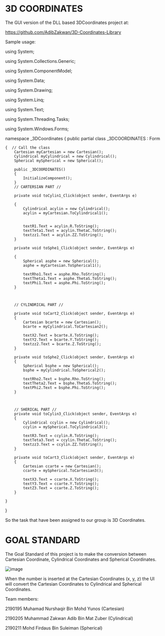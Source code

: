 # 3D COORDINATES

The GUI version of the DLL based 3DCoordinates project at:

https://github.com/AdibZakwan/3D-Coordinates-Library

Sample usage:

using System;

using System.Collections.Generic;

using System.ComponentModel;

using System.Data;

using System.Drawing;

using System.Linq;

using System.Text;

using System.Threading.Tasks;

using System.Windows.Forms;

namespace _3DCoordinates
{
    public partial class _3DCOORDINATES : Form
    
    {  // Call the class
        Cartesian myCartesian = new Cartesian();
        Cylindrical myCylindrical = new Cylindrical();
        Spherical mySpherical = new Spherical();

        public _3DCOORDINATES()
        {
            InitializeComponent();
        }
        // CARTERSIAN PART //
        
        private void toCylin1_Click(object sender, EventArgs e)
        
        {
            Cylindrical acylin = new Cylindrical();
            acylin = myCartesian.ToCylindrical1();


            textR1.Text = acylin.R.ToString();
            textTeta1.Text = acylin.ThetaC.ToString();
            textzz1.Text = acylin.ZZ.ToString();
        }

        private void toSphe1_Click(object sender, EventArgs e)
           
        {
            Spherical asphe = new Spherical();
            asphe = myCartesian.ToSpherical1();

            textRho1.Text = asphe.Rho.ToString();
            textTheta1.Text = asphe.ThetaS.ToString();
            textPhi1.Text = asphe.Phi.ToString();
        }

      
  
        // CYLINDRICAL PART //

        private void toCart2_Click(object sender, EventArgs e)
        {
            Cartesian bcarte = new Cartesian();
            bcarte = myCylindrical.ToCartesian2();

            textX2.Text = bcarte.X.ToString();
            textY2.Text = bcarte.Y.ToString();
            textzz2.Text = bcarte.Z.ToString();
        }

        private void toSphe2_Click(object sender, EventArgs e)
        {
            Spherical bsphe = new Spherical();
            bsphe = myCylindrical.ToSpherical2();

            textRho2.Text = bsphe.Rho.ToString();
            textTheta2.Text = bsphe.ThetaS.ToString();
            textPhi2.Text = bsphe.Phi.ToString();
        }

      

        // SHERICAL PART //
        private void toCylin3_Click(object sender, EventArgs e)
        {
            Cylindrical ccylin = new Cylindrical();
            ccylin = mySpherical.ToCylindrical3();

            textR3.Text = ccylin.R.ToString();
            textTeta3.Text = ccylin.ThetaC.ToString();
            textzz3.Text = ccylin.ZZ.ToString();
        }

        private void toCart3_Click(object sender, EventArgs e)
        {    
            Cartesian ccarte = new Cartesian();
            ccarte = mySpherical.ToCartesian3();

            textX3.Text = ccarte.X.ToString();
            textY3.Text = ccarte.Y.ToString();
            textZ3.Text = ccarte.Z.ToString();
        }

    }
}

So the task that have been assigned to our group is 3D Coordinates.

# GOAL STANDARD

The Goal Standard of this project is to make the conversion between Cartesian Coordinate, Cylindrical Coordinates and Spherical Coordinates.

![image](https://user-images.githubusercontent.com/116859685/215003819-973dc5d1-81f4-45ea-a642-22c787783b52.png)

When the number is inserted at the Cartesian Coordinates (x, y, z) the UI will convert the Cartesian Coordinates to Cylindrical and Spherical Coordinates.

Team members:

2190195 Muhamad Nurshaqir Bin Mohd Yunos (Cartesian)

2190205 Muhammad Zakwan Adib Bin Mat Zuber (Cylindrical)

2190211 Mohd Firdaus Bin Suleiman (Spherical)



